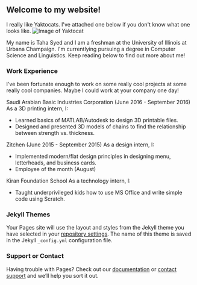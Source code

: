 ## Welcome to my website!

I really like Yaktocats. I've attached one below if you don't know what one looks like.
![Image of Yaktocat](https://octodex.github.com/images/yaktocat.png)

My name is Taha Syed and I am a freshman at the University of Illinois at Urbana Champaign. I'm currentlying pursuing a degree in Computer Science and Linguistics. Keep reading below to find out more about me!

### Work Experience
I've been fortunate enough to work on some really cool projects at some really cool companies. Maybe I could work at your company one day!

Saudi Arabian Basic Industries Corporation (June 2016 - September 2016)
    As a 3D printing intern, I:
  - Learned basics of MATLAB/Autodesk to design 3D printable files.
  - Designed and presented 3D models of chains to find the relationship between strength vs. thickness.
 
Zitchen (June 2015 - September 2015)
    As a design intern, I:
  - Implemented modern/flat design principles in designing menu, letterheads, and business cards.
  - Employee of the month (August)

Kiran Foundation School
    As a technology intern, I:
  - Taught underprivileged kids how to use MS Office and write simple code using Scratch.


### Jekyll Themes

Your Pages site will use the layout and styles from the Jekyll theme you have selected in your [repository settings](https://github.com/tahas2/tahas2.github.io/settings). The name of this theme is saved in the Jekyll `_config.yml` configuration file.

### Support or Contact

Having trouble with Pages? Check out our [documentation](https://help.github.com/categories/github-pages-basics/) or [contact support](https://github.com/contact) and we’ll help you sort it out.
